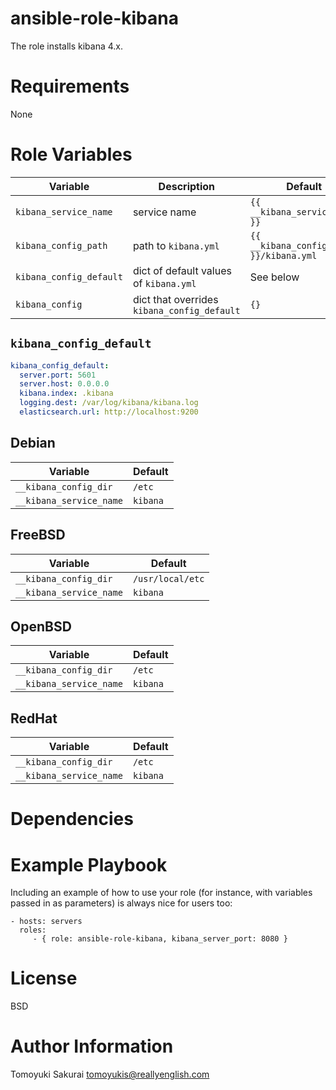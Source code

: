 # ansible-role-kibana

The role installs kibana 4.x.

# Requirements

None

# Role Variables

| Variable | Description | Default |
|----------|-------------|---------|
| `kibana_service_name` | service name | `{{ __kibana_service_name }}` |
| `kibana_config_path` | path to `kibana.yml` | `{{ __kibana_config_dir }}/kibana.yml` |
| `kibana_config_default` | dict of default values of `kibana.yml` | See below |
| `kibana_config` | dict that overrides `kibana_config_default` | `{}` |

## `kibana_config_default`

```yaml
kibana_config_default:
  server.port: 5601
  server.host: 0.0.0.0
  kibana.index: .kibana
  logging.dest: /var/log/kibana/kibana.log
  elasticsearch.url: http://localhost:9200
```

## Debian

| Variable | Default |
|----------|---------|
| `__kibana_config_dir` | `/etc` |
| `__kibana_service_name` | `kibana` |

## FreeBSD

| Variable | Default |
|----------|---------|
| `__kibana_config_dir` | `/usr/local/etc` |
| `__kibana_service_name` | `kibana` |

## OpenBSD

| Variable | Default |
|----------|---------|
| `__kibana_config_dir` | `/etc` |
| `__kibana_service_name` | `kibana` |

## RedHat

| Variable | Default |
|----------|---------|
| `__kibana_config_dir` | `/etc` |
| `__kibana_service_name` | `kibana` |

# Dependencies

# Example Playbook

Including an example of how to use your role (for instance, with variables passed in as parameters) is always nice for users too:

    - hosts: servers
      roles:
         - { role: ansible-role-kibana, kibana_server_port: 8080 }

# License

BSD

# Author Information

Tomoyuki Sakurai <tomoyukis@reallyenglish.com>

